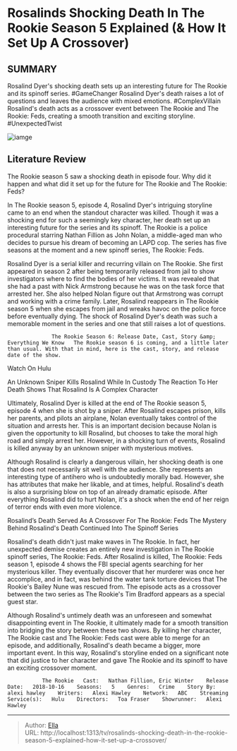 # Rosalinds Shocking Death In The Rookie Season 5 Explained (&amp; How It Set Up A Crossover)


## SUMMARY 



  Rosalind Dyer&#39;s shocking death sets up an interesting future for The Rookie and its spinoff series. #GameChanger   Rosalind Dyer&#39;s death raises a lot of questions and leaves the audience with mixed emotions. #ComplexVillain   Rosalind&#39;s death acts as a crossover event between The Rookie and The Rookie: Feds, creating a smooth transition and exciting storyline. #UnexpectedTwist  

![iamge](https://static1.srcdn.com/wordpress/wp-content/uploads/2023/07/rookie-rosalind-death-explained-crossover-setup.jpg)

## Literature Review
The Rookie season 5 saw a shocking death in episode four. Why did it happen and what did it set up for the future for The Rookie and The Rookie: Feds?




In The Rookie season 5, episode 4, Rosalind Dyer&#39;s intriguing storyline came to an end when the standout character was killed. Though it was a shocking end for such a seemingly key character, her death set up an interesting future for the series and its spinoff. The Rookie is a police procedural starring Nathan Fillion as John Nolan, a middle-aged man who decides to pursue his dream of becoming an LAPD cop. The series has five seasons at the moment and a new spinoff series, The Rookie: Feds.




Rosalind Dyer is a serial killer and recurring villain on The Rookie. She first appeared in season 2 after being temporarily released from jail to show investigators where to find the bodies of her victims. It was revealed that she had a past with Nick Armstrong because he was on the task force that arrested her. She also helped Nolan figure out that Armstrong was corrupt and working with a crime family. Later, Rosalind reappears in The Rookie season 5 when she escapes from jail and wreaks havoc on the police force before eventually dying. The shock of Rosalind Dyer&#39;s death was such a memorable moment in the series and one that still raises a lot of questions.

                  The Rookie Season 6: Release Date, Cast, Story &amp; Everything We Know   The Rookie season 6 is coming, and a little later than usual. With that in mind, here is the cast, story, and release date of the show.    

Watch On Hulu


 An Unknown Sniper Kills Rosalind While In Custody 
The Reaction To Her Death Shows That Rosalind Is A Complex Character
         




Ultimately, Rosalind Dyer is killed at the end of The Rookie season 5, episode 4 when she is shot by a sniper. After Rosalind escapes prison, kills her parents, and pilots an airplane, Nolan eventually takes control of the situation and arrests her. This is an important decision because Nolan is given the opportunity to kill Rosalind, but chooses to take the moral high road and simply arrest her. However, in a shocking turn of events, Rosalind is killed anyway by an unknown sniper with mysterious motives.

Although Rosalind is clearly a dangerous villain, her shocking death is one that does not necessarily sit well with the audience. She represents an interesting type of antihero who is undoubtedly morally bad. However, she has attributes that make her likable, and at times, helpful. Rosalind&#39;s death is also a surprising blow on top of an already dramatic episode. After everything Rosalind did to hurt Nolan, it&#39;s a shock when the end of her reign of terror ends with even more violence.






 Rosalind’s Death Served As A Crossover For The Rookie: Feds 
The Mystery Behind Rosalind&#39;s Death Continued Into The Spinoff Series
          

Rosalind&#39;s death didn&#39;t just make waves in The Rookie. In fact, her unexpected demise creates an entirely new investigation in The Rookie spinoff series, The Rookie: Feds. After Rosalind is killed, The Rookie: Feds season 1, episode 4 shows the FBI special agents searching for her mysterious killer. They eventually discover that her murderer was once her accomplice, and in fact, was behind the water tank torture devices that The Rookie&#39;s Bailey Nune was rescued from. The episode acts as a crossover between the two series as The Rookie&#39;s Tim Bradford appears as a special guest star.

Although Rosalind&#39;s untimely death was an unforeseen and somewhat disappointing event in The Rookie, it ultimately made for a smooth transition into bridging the story between these two shows. By killing her character, The Rookie cast and The Rookie: Feds cast were able to merge for an episode, and additionally, Rosalind&#39;s death became a bigger, more important event. In this way, Rosalind&#39;s storyline ended on a significant note that did justice to her character and gave The Rookie and its spinoff to have an exciting crossover moment.




               The Rookie   Cast:   Nathan Fillion, Eric Winter    Release Date:   2018-10-16    Seasons:   5    Genres:   Crime    Story By:   alexi hawley    Writers:   Alexi Hawley    Network:   ABC    Streaming Service(s):   Hulu    Directors:   Toa Fraser    Showrunner:   Alexi Hawley      

---

> Author: [Ella](https://instagram.hk.cn/)  
> URL: http://localhost:1313/tv/rosalinds-shocking-death-in-the-rookie-season-5-explained-how-it-set-up-a-crossover/  

